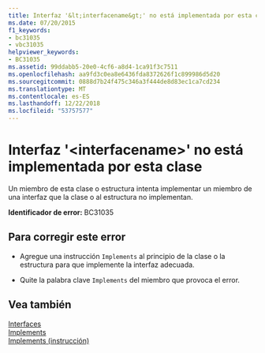 ```yaml
---
title: Interfaz '&lt;interfacename&gt;' no está implementada por esta clase
ms.date: 07/20/2015
f1_keywords:
- bc31035
- vbc31035
helpviewer_keywords:
- BC31035
ms.assetid: 99ddabb5-20e0-4cf6-a8d4-1ca91f3c7511
ms.openlocfilehash: aa9fd3c0ea8e6436fda8372626f1c899986d5d20
ms.sourcegitcommit: 0888d7b24f475c346a3f444de8d83ec1ca7cd234
ms.translationtype: MT
ms.contentlocale: es-ES
ms.lasthandoff: 12/22/2018
ms.locfileid: "53757577"
---
```

# <a name="interface-ltinterfacenamegt-is-not-implemented-by-this-class"></a>Interfaz '&lt;interfacename&gt;' no está implementada por esta clase
Un miembro de esta clase o estructura intenta implementar un miembro de una interfaz que la clase o al estructura no implementan.  
  
 **Identificador de error:** BC31035  
  
## <a name="to-correct-this-error"></a>Para corregir este error  
  
-   Agregue una instrucción `Implements` al principio de la clase o la estructura para que implemente la interfaz adecuada.  
  
-   Quite la palabra clave `Implements` del miembro que provoca el error.  
  
## <a name="see-also"></a>Vea también  
 [Interfaces](../../visual-basic/programming-guide/language-features/interfaces/index.md)  
 [Implements](../../visual-basic/language-reference/statements/implements-clause.md)  
 [Implements (instrucción)](../../visual-basic/language-reference/statements/implements-statement.md)
